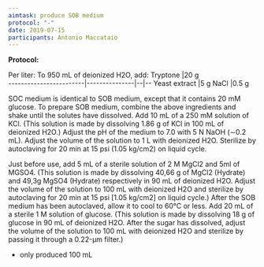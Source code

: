 ```yaml
---
aimtask: produce SOB medium
protocol: "-"
date: 2019-07-15
participants: Antonio Maccataio
---
```

**Protocol:**

Per liter: To 950 mL of deionized H2O, add:
Tryptone		|20 g		
------------------------|---------------|--|--
Yeast extract		|5 g
NaCl			|0.5 g

SOC medium is identical to SOB medium, except that it contains 20 mM glucose. To prepare SOB medium, combine the above ingredients and shake until the solutes have dissolved. Add 10 mL of a 250 mM solution of KCl. (This solution is made by dissolving 1.86 g of KCl in 100 mL of deionized H2O.)
Adjust the pH of the medium to 7.0 with 5 N NaOH (∼0.2 mL). Adjust the volume of the solution to 1 L with deionized H2O. Sterilize by autoclaving for 20 min at 15 psi (1.05 kg/cm2) on liquid cycle.

Just before use, add 5 mL of a sterile solution of 2 M MgCl2 and 5ml of MGSO4. (This solution is made by dissolving 40,66 g of MgCl2 (Hydrate) and 49,3g MgSO4 (Hydrate) respectively in 90 mL of deionized H2O. Adjust the volume of the solution to 100 mL with deionized H2O and sterilize by autoclaving for 20 min at 15 psi [1.05 kg/cm2] on liquid cycle.)
After the SOB medium has been autoclaved, allow it to cool to 60°C or less.
Add 20 mL of a sterile 1 M solution of glucose. (This solution is made by dissolving 18 g of glucose in 90 mL of deionized H2O. After the sugar has dissolved, adjust the volume of the solution to 100 mL with deionized H2O and sterilize by passing it through a 0.22-µm filter.)

* only produced 100 mL